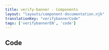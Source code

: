 ```yaml
---
title: verify-banner - Components
layout: "layouts/component-documentation.njk"
translationKey: "verifybannerCode"
tags: ['verifybannerEN', 'code']
---
```


## Code